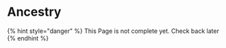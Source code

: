 # Ancestry

{% hint style="danger" %}
This Page is not complete yet. Check back later
{% endhint %}

<figure><img src="https://github.com/user-attachments/assets/b84c5be3-08fd-41b1-b04b-92e3db867eef" alt=""><figcaption></figcaption></figure>
